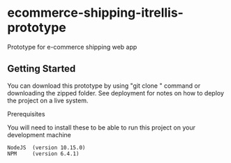 # ecommerce-shipping-itrellis-prototype

Prototype for e-commerce shipping web app

## Getting Started

You can download this prototype by using "git clone <web url>" command or downloading the zipped folder. See deployment for notes on how to deploy the project on a live system.

Prerequisites

You will need to install these to be able to run this project on your development machine

```
NodeJS  (version 10.15.0)
NPM     (version 6.4.1)
```

